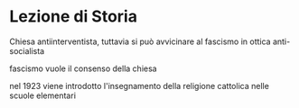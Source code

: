 # Lezione di Storia

Chiesa antiinterventista, tuttavia si può avvicinare al fascismo in ottica anti-socialista

fascismo vuole il consenso della chiesa

nel 1923 viene introdotto l'insegnamento della religione cattolica nelle scuole elementari
<!--stackedit_data:
eyJoaXN0b3J5IjpbLTMyMzA2Njg5OV19
-->